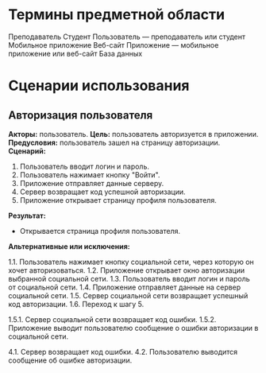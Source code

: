 # Термины предметной области

Преподаватель
Студент
Пользователь — преподаватель или студент
Мобильное приложение
Веб-сайт
Приложение — мобильное приложение или веб-сайт
База данных

# Сценарии использования
## Авторизация пользователя

**Акторы:** пользователь.
**Цель:** пользователь авторизуется в приложении.
**Предусловия:** пользователь зашел на страницу авторизации.
**Сценарий:**
1. Пользователь вводит логин и пароль.
2. Пользователь нажимает кнопку "Войти".
3. Приложение отправляет данные серверу.
4. Сервер возвращает код успешной авторизации.
5. Приложение открывает страницу профиля пользователя.

**Результат:**

- Открывается страница профиля пользователя.

**Альтернативные или исключения:** 

1.1. Пользователь нажимает кнопку социальной сети, через которую он хочет авторизоваться.
1.2. Приложение открывает окно авторизации выбранной социальной сети.
1.3. Пользователь вводит логин и пароль от социальной сети.
1.4. Приложение отправляет данные на сервер социальной сети.
1.5. Сервер социальной сети возвращает успешный код авторизации.
1.6. Переход к шагу 5.

1.5.1. Сервер социальной сети возвращает код ошибки.
1.5.2. Приложение выводит пользователю сообщение о ошибки авторизации в социальной сети.

4.1. Сервер возвращает код ошибки.
4.2. Пользователю выводится сообщение об ошибке авторизации.